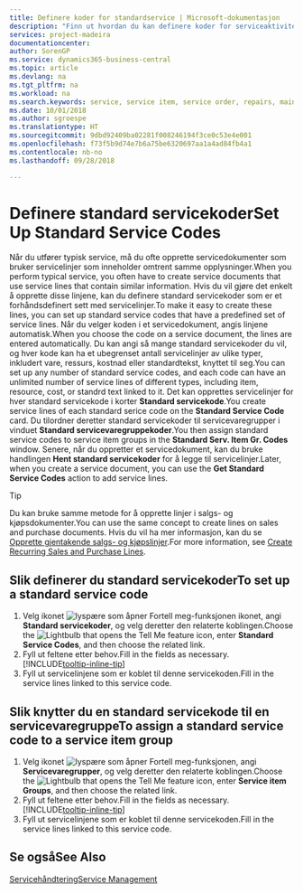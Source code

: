 ```yaml
---
title: Definere koder for standardservice | Microsoft-dokumentasjon
description: "Finn ut hvordan du kan definere koder for serviceaktiviteter som utføres ofte."
services: project-madeira
documentationcenter: 
author: SorenGP
ms.service: dynamics365-business-central
ms.topic: article
ms.devlang: na
ms.tgt_pltfrm: na
ms.workload: na
ms.search.keywords: service, service item, service order, repairs, maintenance
ms.date: 10/01/2018
ms.author: sgroespe
ms.translationtype: HT
ms.sourcegitcommit: 9dbd92409ba02281f008246194f3ce0c53e4e001
ms.openlocfilehash: f73f5b9d74e7b6a75be6320697aa1a4ad84fb4a1
ms.contentlocale: nb-no
ms.lasthandoff: 09/28/2018

---
```


# <a name="set-up-standard-service-codes"></a><span data-ttu-id="c13d7-103">Definere standard servicekoder</span><span class="sxs-lookup"><span data-stu-id="c13d7-103">Set Up Standard Service Codes</span></span>
<span data-ttu-id="c13d7-104">Når du utfører typisk service, må du ofte opprette servicedokumenter som bruker servicelinjer som inneholder omtrent samme opplysninger.</span><span class="sxs-lookup"><span data-stu-id="c13d7-104">When you perform typical service, you often have to create service documents that use service lines that contain similar information.</span></span> <span data-ttu-id="c13d7-105">Hvis du vil gjøre det enkelt å opprette disse linjene, kan du definere standard servicekoder som er et forhåndsdefinert sett med servicelinjer.</span><span class="sxs-lookup"><span data-stu-id="c13d7-105">To make it easy to create these lines, you can set up standard service codes that have a predefined set of service lines.</span></span> <span data-ttu-id="c13d7-106">Når du velger koden i et servicedokument, angis linjene automatisk.</span><span class="sxs-lookup"><span data-stu-id="c13d7-106">When you choose the code on a service document, the lines are entered automatically.</span></span> <span data-ttu-id="c13d7-107">Du kan angi så mange standard servicekoder du vil, og hver kode kan ha et ubegrenset antall servicelinjer av ulike typer, inkludert vare, ressurs, kostnad eller standardtekst, knyttet til seg.</span><span class="sxs-lookup"><span data-stu-id="c13d7-107">You can set up any number of standard service codes, and each code can have an unlimited number of service lines of different types, including item, resource, cost, or standrd text linked to it.</span></span> <span data-ttu-id="c13d7-108">Det kan opprettes servicelinjer for hver standard servicekode i korter **Standard servicekode**.</span><span class="sxs-lookup"><span data-stu-id="c13d7-108">You create service lines of each standard serice code on the **Standard Service Code** card.</span></span> <span data-ttu-id="c13d7-109">Du tilordner deretter standard servicekoder til servicevaregrupper i vinduet **Standard servicevaregruppekoder**.</span><span class="sxs-lookup"><span data-stu-id="c13d7-109">You then assign standard service codes to service item groups in the **Standard Serv. Item Gr. Codes** window.</span></span> <span data-ttu-id="c13d7-110">Senere, når du oppretter et servicedokument, kan du bruke handlingen **Hent standard servicekoder** for å legge til servicelinjer.</span><span class="sxs-lookup"><span data-stu-id="c13d7-110">Later, when you create a service document, you can use the **Get Standard Service Codes** action to add service lines.</span></span>  
  
> [!Tip]
>  <span data-ttu-id="c13d7-111">Du kan bruke samme metode for å opprette linjer i salgs- og kjøpsdokumenter.</span><span class="sxs-lookup"><span data-stu-id="c13d7-111">You can use the same concept to create lines on sales and purchase documents.</span></span> <span data-ttu-id="c13d7-112">Hvis du vil ha mer informasjon, kan du se [Opprette gjentakende salgs- og kjøpslinjer](sales-how-work-standard-lines.md).</span><span class="sxs-lookup"><span data-stu-id="c13d7-112">For more information, see [Create Recurring Sales and Purchase Lines](sales-how-work-standard-lines.md).</span></span>    
  
## <a name="to-set-up-a-standard-service-code"></a><span data-ttu-id="c13d7-113">Slik definerer du standard servicekoder</span><span class="sxs-lookup"><span data-stu-id="c13d7-113">To set up a standard service code</span></span>    
1. <span data-ttu-id="c13d7-114">Velg ikonet ![lyspære som åpner Fortell meg-funksjonen](media/ui-search/search_small.png "Fortell hva du vil gjøre") ikonet, angi **Standard servicekoder**, og velg deretter den relaterte koblingen.</span><span class="sxs-lookup"><span data-stu-id="c13d7-114">Choose the ![Lightbulb that opens the Tell Me feature](media/ui-search/search_small.png "Tell me what you want to do") icon, enter **Standard Service Codes**, and then choose the related link.</span></span>  
2. <span data-ttu-id="c13d7-115">Fyll ut feltene etter behov.</span><span class="sxs-lookup"><span data-stu-id="c13d7-115">Fill in the fields as necessary.</span></span> [!INCLUDE[tooltip-inline-tip](includes/tooltip-inline-tip_md.md)]  
4. <span data-ttu-id="c13d7-116">Fyll ut servicelinjene som er koblet til denne servicekoden.</span><span class="sxs-lookup"><span data-stu-id="c13d7-116">Fill in the service lines linked to this service code.</span></span>  

## <a name="to-assign-a-standard-service-code-to-a-service-item-group"></a><span data-ttu-id="c13d7-117">Slik knytter du en standard servicekode til en servicevaregruppe</span><span class="sxs-lookup"><span data-stu-id="c13d7-117">To assign a standard service code to a service item group</span></span>
1. <span data-ttu-id="c13d7-118">Velg ikonet ![lyspære som åpner Fortell meg-funksjonen](media/ui-search/search_small.png "Fortell hva du vil gjøre"), angi **Servicevaregrupper**, og velg deretter den relaterte koblingen.</span><span class="sxs-lookup"><span data-stu-id="c13d7-118">Choose the ![Lightbulb that opens the Tell Me feature](media/ui-search/search_small.png "Tell me what you want to do") icon, enter **Service item Groups**, and then choose the related link.</span></span>  
2. <span data-ttu-id="c13d7-119">Fyll ut feltene etter behov.</span><span class="sxs-lookup"><span data-stu-id="c13d7-119">Fill in the fields as necessary.</span></span> [!INCLUDE[tooltip-inline-tip](includes/tooltip-inline-tip_md.md)]
3. <span data-ttu-id="c13d7-120">Fyll ut servicelinjene som er koblet til denne servicekoden.</span><span class="sxs-lookup"><span data-stu-id="c13d7-120">Fill in the service lines linked to this service code.</span></span>  

## <a name="see-also"></a><span data-ttu-id="c13d7-121">Se også</span><span class="sxs-lookup"><span data-stu-id="c13d7-121">See Also</span></span>
[<span data-ttu-id="c13d7-122">Servicehåndtering</span><span class="sxs-lookup"><span data-stu-id="c13d7-122">Service Management</span></span>](service-service.md)
